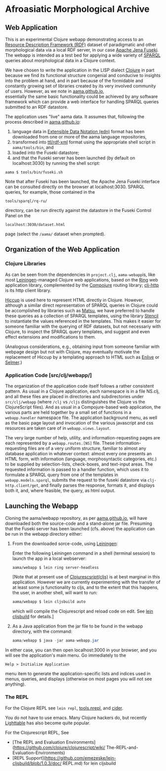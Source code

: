 # Afroasiatic Morphological Archive

## Web Application

This is an experimental Clojure webapp  demonstrating access to an 
[Resource Description Framework (RDF)](https://www.w3.org/RDF/) dataset
of  paradigmatic and other morphological data via a local RDF server, 
in our case [Apache Jena Fuseki](http://jena.apache.org/index.html).
The webapp is intended as a test bed for applying a wide variety of 
[SPARQL](http://www.w3.org/TR/rdf-sparql-query/) 
queries about morphological data in a Clojure context. 

We have chosen to write the application in the LISP dialect 
[Clojure](http://clojure.org/index) in part because we find 
its functional structure congenial and conducive
to insights into the problem at hand, and in part 
because of the formidable and constantly growing set of libraries 
created by its very involved community of users. 
However, as we note in [aama.github.io](http://aama.github.io),  
essentially the same basic functionality could be achieved 
by any software framework which can provide a web interface for handling
SPARQL queries submitted to an  RDF datastore.

The application  uses "live" aama data. It assumes that, following the 
process described in [aama.github.io](http://aama.github.io): 

1.   language data in
[Extensible Data Notation (edn)](https://github.com/edn-format/edn) format
has been downloaded from one or more of the aama language repositories, 
2.   transformed into [ttl/rdf-xml](http://www.w3.org/TR/turtle/) format
using the appropriate shell script in ``aama/tools/bin``, and
3.   loaded into the Fuseki datastore;
4.   and that the Fuseki server has been launched (by default on localhost:3030)
 by running the shell script:
 ```
aama $ tools/bin/fuseki.sh
``` 

Note that after Fuseki has been launched, the Apache Jena Fuseki interface 
can be consulted directly on the browser at localhost:3030. 
SPARQL queries, for example, those contained in the

```
tools/sparql/rq-ru/
```
directory, can be run directly against the datastore 
 in the Fuseki Control Panel on the 
```
localhost:3030/dataset.html
``` 
page (select the ``/aama/`` dataset when prompted). 


## Organization of the Web Application

### Clojure Libraries

As can be seen from the dependencies in ``project.clj``, ``aama-webapp``is,
like most [Leiningen](http://leiningen.org)-managed Clojure web applications,
based on the [Ring](https://github.com/ring-clojure/ring) 
web application library, complemented by the
[Compojure](https://github.com/weavejester/compojure) routing library; 
[clj-http](https://github.com/dakrone/clj-http) is its http client library. 

[Hiccup](https://github.com/weavejester/hiccup) is used here to represent
 HTML directly in Clojure. However, although
a similar direct representation of SPARQL queries in Clojure could be 
accomplished by libraries such as [Matsu](https://github.com/boutros/matsu),
 we have preferred to handle these queries as
a collection of SPARQL templates, using the library
 [Stencil](https://github.com/davidsantiago/stencil) to instantiate
the values referenced in the templates. This makes it easier for
 someone familiar with 
the querying of RDF datasets, but not necessariy with Clojure, to inspect the
SPARQL query templates, and suggest and even effect extensions and
 modifications to them.
 
(Analogous considerations, e.g., obtaining input from someone familiar with
 webpage design but not with Clojure, may eventually motivate the replacement 
of Hiccup by a templating approach to HTML such as 
[Enlive](https://github.com/cgrand/enlive) or 
[Selmer](https://github.com/yogthos/Selmer).)

### Application Code [src/clj/webapp/]

The organization of the application code itself follows a rather consistent 
pattern. As usual in a Clojure application, each namespace is in a file 
NS.clj, and all these files are placed in directories and subdirectories
under ``src/clj/webapp`` (where ``/clj`` vs ``/cljs`` distinguishes the Clojure
vs the ClojureScript files). And as usual in a Compojure-based web application, 
the various parts are held together by a small set of functions in a 
``webapp.handler`` namespace file. The application background menu,
as well as the basic page layout and  invocation of the various javascript 
and css resources are taken care of in ``webapp.views.layout``.

The very large number of help, utility, and information-requesting pages are 
each represented by a ``webapp.routes.[NS]`` file. These information-requesting
files are of a very uniform structure, familiar to almost any database 
application in whatever context: almost every one presents an HTML form, with 
information (language, morphosyntactic categories, etc.) to be supplied by 
selection-lists, check-boxes, and text-input areas. The requested information
is passed to a handler function, which uses it to formulate a SPARQL query 
from one of the templates in ``webapp.models.sparql``,  submits the request to
the fuseki datastore via ``clj-http.client/get``, and finally parses the 
response, formats it, and displays both it, and, where feasible, the query,
 as html output.

## Launching the Webapp

Cloning the aama/webapp repository, 
as per [aama.github.io](http://aama.github.io), 
will have downloaded both the source-code and a stand-alone jar file.
 Presuming that the Fuseki server has been launched (cfs. above) the 
application can be run in the webapp directory either:

1. From the downloaded sorce-code,  using [Leiningen](http://leiningen.org):

    Enter the following Leiningen command in a shell (terminal session) 
    to launch the app in a local webserver:
    ```
    aama/webapp $ lein ring server-headless
    ```

    [Note that at present use of 
    [Clojurescsript(cljs)](https://github.com/clojure/clojurescript) 
    is at best marginal in
    this application. However we are currently experimenting with the
    transfer of at least some js functionality to cljs, and to the extent
    that this happens, the user, in another shell, will want to run:
    ```clojure
    aama/webapp $ lein cljsbuild auto 
    ```
    which will compile the Clojurescript and reload code on edit.  See
    [lein cljsbuild](https://github.com/emezeske/lein-cljsbuild) for
    details.]


2. As a Java application from the jar file to be  found in the webapp 
directory, with the command: 
    ```java
    aama/webapp $ java -jar aama-webapp.jar
    ```

In either case,  you can then open localhost:3000 in your browser, 
and you will see the application's main menu. Go immediately to the
```html
Help > Initialize Application
``` 
menu item to generate the application-specific
lists and indices used in menus, queries, and displays (otherwise on 
most pages you will not see anything).

### The REPL

For the Clojure REPL see `lein repl`,
[tools.nrepl](https://github.com/clojure/tools.nrepl), and
[cider](NNNNhttps://github.com/clojure-emacs/cider).

You do not have to use emacs.  Many Clojure hackers do, but recently
[Lighttable](http://www.chris-granger.com/lighttable/) has also become
quite popular.

For the Clojurescript REPL, See
* [The REPL and Evaluation Environments]
(https://github.com/clojure/clojurescript/wiki/
The-REPL-and-Evaluation-Environments)
* [REPL Support](https://github.com/emezeske/lein-cljsbuild/blob/1.0.3/doc/
REPL.md) for lein cljsbuild
